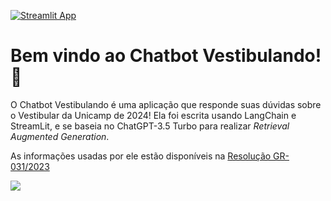[![Streamlit App](https://static.streamlit.io/badges/streamlit_badge_black_white.svg)](https://chatvest.streamlit.app/)
# Bem vindo ao Chatbot Vestibulando! 📖
O Chatbot Vestibulando é uma aplicação que responde suas dúvidas sobre o Vestibular da Unicamp de 2024!
Ela foi escrita usando LangChain e StreamLit, e se baseia no ChatGPT-3.5 Turbo para realizar _Retrieval Augmented Generation_.

As informações usadas por ele estão disponíveis na [Resolução GR-031/2023](https://www.pg.unicamp.br/norma/31594/0)

![](https://github.com/viniasbr/chatbot-vestibulando/assets/103017312/ea917f3f-e8c4-4766-881a-3526a62dd45a)

